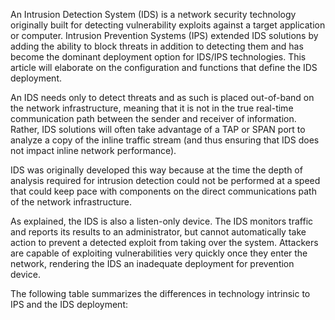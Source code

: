 An Intrusion Detection System (IDS) is a network security technology originally built for detecting vulnerability exploits against a target application or computer. Intrusion Prevention Systems (IPS) extended IDS solutions by adding the ability to block threats in addition to detecting them and has become the dominant deployment option for IDS/IPS technologies. This article will elaborate on the configuration and functions that define the IDS deployment.

An IDS needs only to detect threats and as such is placed out-of-band on the network infrastructure, meaning that it is not in the true real-time communication path between the sender and receiver of information. Rather, IDS solutions will often take advantage of a TAP or SPAN port to analyze a copy of the inline traffic stream (and thus ensuring that IDS does not impact inline network performance).

IDS was originally developed this way because at the time the depth of analysis required for intrusion detection could not be performed at a speed that could keep pace with components on the direct communications path of the network infrastructure. 

As explained, the IDS is also a listen-only device. The IDS monitors traffic and reports its results to an administrator, but cannot automatically take action to prevent a detected exploit from taking over the system. Attackers are capable of exploiting vulnerabilities very quickly once they enter the network, rendering the IDS an inadequate deployment for prevention device.

The following table summarizes the differences in technology intrinsic to IPS and the IDS deployment:
